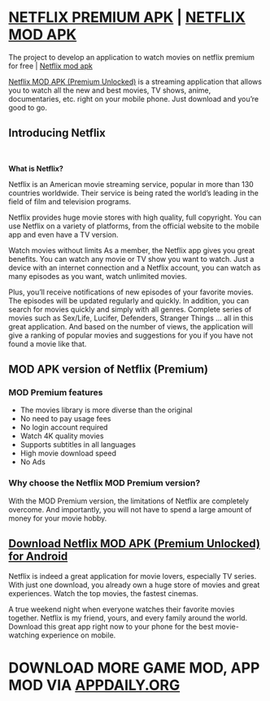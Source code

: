 # <a rel="dofollow" href='https://appdaily.org/tag/netflix-premium-apk'>NETFLIX PREMIUM APK</a> | <a rel="dofollow" href='https://appdaily.org/tag/netflix-mod-apk'>NETFLIX MOD APK </a>
The project to develop an application to watch movies on netflix premium for free | <a rel="dofollow" href='https://appdaily.org/tag/netflix-mod-apk'>Netflix mod apk</a>

<a rel="dofollow" href='https://appdaily.org/netflix-mod-apk/'>Netflix MOD APK (Premium Unlocked)</a> is a streaming application that allows you to watch all the new and best movies, TV shows, anime, documentaries, etc. right on your mobile phone. Just download and you’re good to go.

<h2>Introducing Netflix</h2> <br>

<b>What is Netflix?</b><br>

Netflix is an American movie streaming service, popular in more than 130 countries worldwide. Their service is being rated the world’s leading in the field of film and television programs.

Netflix provides huge movie stores with high quality, full copyright. You can use Netflix on a variety of platforms, from the official website to the mobile app and even have a TV version.

Watch movies without limits
As a member, the Netflix app gives you great benefits. You can watch any movie or TV show you want to watch. Just a device with an internet connection and a Netflix account, you can watch as many episodes as you want, watch unlimited movies.

Plus, you’ll receive notifications of new episodes of your favorite movies. The episodes will be updated regularly and quickly. In addition, you can search for movies quickly and simply with all genres. Complete series of movies such as Sex/Life, Lucifer, Defenders, Stranger Things … all in this great application. And based on the number of views, the application will give a ranking of popular movies and suggestions for you if you have not found a movie like that.

<h2 id="h-mod-apk-version-of-netflix-premium" class="no-margin has-medium-font-size">MOD APK version of Netflix (Premium)</h2>
<h3 id="h-mod-premium-features" class="has-normal-font-size">MOD Premium features</h3>
<ul>
 	<li>The movies library is more diverse than the original</li>
 	<li>No need to pay usage fees</li>
 	<li>No login account required</li>
 	<li>Watch 4K quality movies</li>
 	<li>Supports subtitles in all languages</li>
 	<li>High movie download speed</li>
 	<li>No Ads</li>
</ul>
<h3 id="h-why-choose-the-mod-premium-version" class="has-normal-font-size">Why choose the Netflix MOD Premium version?</h3>
With the MOD Premium version, the limitations of Netflix are completely overcome. And importantly, you will not have to spend a large amount of money for your movie hobby.

<h2 id="h-download-netflix-mod-apk-premium-unlocked-for-android" class="has-medium-font-size"><a rel="dofollow" href='https://appdaily.org/netflix-mod-apk/'>Download Netflix MOD APK (Premium Unlocked) for Android</a></h2>
Netflix is indeed a great application for movie lovers, especially TV series. With just one download, you already own a huge store of movies and great experiences. Watch the top movies, the fastest cinemas.

A true weekend night when everyone watches their favorite movies together. Netflix is my friend, yours, and every family around the world. Download this great app right now to your phone for the best movie-watching experience on mobile.

<h1>DOWNLOAD MORE GAME MOD, APP MOD VIA <a rel="dofollow" href='https://appdaily.org'>APPDAILY.ORG</a></h1>
